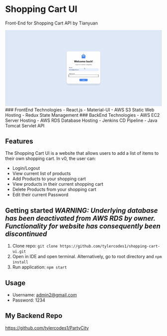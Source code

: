 # Shopping Cart UI
Front-End for Shopping Cart API by Tianyuan
<br>

<img src='Project1Demo2.gif' title='Video Walkthrough' width='' alt='Video Walkthrough' />
### FrontEnd Technologies
  - React.js
  - Material-UI
  - AWS S3 Static Web Hosting
  - Redux State Management
### BackEnd Technologies 
  - AWS EC2 Server Hosting
  - AWS RDS Database Hosting
  - Jenkins CD Pipeline
  - Java Tomcat Servlet API

## Features
The Shopping Cart UI is a website that allows users to add a list of items to their own shopping cart. In v0, the user can:
  - Login/Logout
  - View current list of products
  - Add Products to your shopping cart
  - View products in their current shopping cart
  - Delete Products from your shopping cart
  - Edit their current Password

## Getting started *WARNING: Underlying database has been deactivated from AWS RDS by owner. Functionality for website has consequently been discontinued*
1. Clone repo: 
```git clone https://github.com/tylercodes1/shopping-cart-ui.git```
2. Open in IDE and open terminal. Alternatively, go to root directory and 
```npm install```
3. Run application:
```npm start```

## Usage
- Username: admin2@gmail.com
- Password: 1234

## My Backend Repo
https://github.com/tylercodes1/PartyCity

